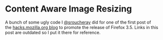 # Content Aware Image Resizing
A bunch of some ugly code I [@sroucheray](http://twitter.com/sroucheray) did for one of the first post of the [hacks.mozilla.org blog](http://hacks.mozilla.org/2009/06/content-aware-image-resizing/) to promote the release of Firefox 3.5.
Links in this post are outdated so I put it there for reference.
